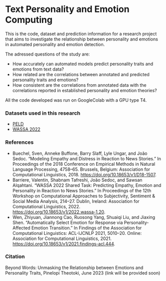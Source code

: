 # Text Personality and Emotion Computing

This is the code, dataset and prediction information for a research project that aims to investigate the relationship between personality and emotions in automated personality and emotion detection.

The adressed questions of the study are:
- How accurately can automated models predict personality traits and emotions from text data?
- How related are the correlations between annotated and predicted personality traits and emotions?
- How consistent are the correlations from annotated data with the correlations reported in established personality and emotion theories?

All the code developed was run on GoogleColab with a GPU type T4.

### Datasets used in this research
- [PELD](https://github.com/preke/PELD)
- [WASSA 2022](https://codalab.lisn.upsaclay.fr/competitions/834#learn_the_details-datasets)


### References
- Buechel, Sven, Anneke Buffone, Barry Slaff, Lyle Ungar, and João Sedoc. “Modeling Empathy and Distress in Reaction to News Stories.” In Proceedings of the 2018 Conference on Empirical Methods in Natural Language Processing, 4758–65. Brussels, Belgium: Association for Computational Linguistics, 2018. https://doi.org/10.18653/v1/D18-1507.
- Barriere, Valentin, Shabnam Tafreshi, João Sedoc, and Sawsan Alqahtani. “WASSA 2022 Shared Task: Predicting Empathy, Emotion and Personality in Reaction to News Stories.” In Proceedings of the 12th Workshop on Computational Approaches to Subjectivity, Sentiment & Social Media Analysis, 214–27. Dublin, Ireland: Association for Computational Linguistics, 2022. https://doi.org/10.18653/v1/2022.wassa-1.20.
- Wen, Zhiyuan, Jiannong Cao, Ruosong Yang, Shuaiqi Liu, and Jiaxing Shen. “Automatically Select Emotion for Response via Personality-Affected Emotion Transition.” In Findings of the Association for Computational Linguistics: ACL-IJCNLP 2021, 5010–20. Online: Association for Computational Linguistics, 2021. https://doi.org/10.18653/v1/2021.findings-acl.444.

### Citation
Beyond Words: Unmasking the Relationship between Emotions and Personality Traits, Pinelopi Theotoki,  June 2023 (link will be provided soon)
